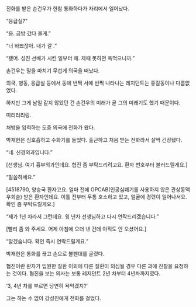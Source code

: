 전화를 받은 손건우가 한참 통화하다가 자리에서 일어났다.

“응급실?”

“응. 금방 갔다 올게.”

“너 바쁘잖아. 내가 갈 .”

“됐어. 성진 선배가 시킨 일부터 해. 제때 못하면 욕먹으니까.”

손건우는 말을 마치기 무섭게 의국을 떠났다.

의국, 병동, 응급실 등에서 동에 번쩍 서에 번쩍 나타나는 레지던트는 홍길동이나 다름없었다.

하지만 그게 남일 같지 않았던 건 손건우의 미래가 곧 그의 미래기도 했기 때문이다.

띠리리리링.

처방을 입력하는 도중 의국에 전화가 왔다.

박재현은 심호흡하고 수화기를 들었다. 출근하고 처음 받는 전화라서 살짝 긴장됐다.

“네. 신경외과입니다.”

[선생님. 여기 흉부외과인데요. 협진 좀 부탁드리려고요. 환자 번호부터 불러드릴게요.]

“말씀하세요.”

[4518790, 양승국 환자고요. 얼마 전에 OPCAB(인공심폐기를 사용하지 않은 관상동맥우회술) 받은 환자인데요. 이틀 전부터 두통 호소하고 있고, 얼굴에 경련이 일어나서요. 확인 좀 부탁드릴게요.]

“제가 1년 차라서 그런데요. 윗 년차 선생님하고 다시 연락드리겠습니다.”

[빨리 좀 와 주세요. 어제 아침에 오더 낸 건데 아직도 안 오셨어요.]

“알겠습니다. 확인 즉시 연락드릴게요.”

박재현은 통화를 끊고 손으로 볼펜대를 굴렸다.

협진이란 환자가 입원한 질환 이외에 다른 질환이 의심될 경우 다른 과에 진찰을 요청하는 것이다. 협진을 보는 의사는 보통 레지던트 2년 차부터 4년차까지였다.

‘3, 4년 차를 부르면 당연히 욕먹겠지?’

그는 하는 수 없이 강성진에게 전화를 걸었다.